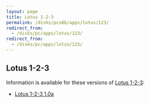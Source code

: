 ```yaml
---
layout: page
title: Lotus 1-2-3
permalink: /disks/pcx86/apps/lotus/123/
redirect_from:
  - /disks/pc/apps/lotus/123/
redirect_from:
  - /disks/pc/apps/lotus/123/
---
```


Lotus 1-2-3
---

Information is available for these versions of [Lotus 1-2-3](https://en.wikipedia.org/wiki/Lotus_1-2-3):

* [Lotus 1-2-3 1.0a](1.0a/)
